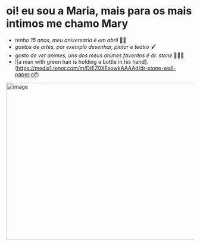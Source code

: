 # oi! eu sou a Maria, mais para os mais intimos me chamo Mary

* _tenho 15 anos, meu aniversaria é em abril_ 🎂🎊
* _gostos de artes, por exemplo desenhar, pintar e teatro_ 🖌️
* _gosto de ver animes, uns dos meus animes favoritos é dr. stone_ 🧪🧑‍🔬
* ![a man with green hair is holding a bottle in his hand].(https://media1.tenor.com/m/DtEZ0XExowkAAAAd/dr-stone-wall-paper.gif)
<img width="640" height="422" alt="image" src="https://github.com/user-attachments/assets/d45ac325-1c63-4331-91e3-3ab3f6875cff" />
